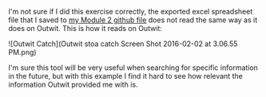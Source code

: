 I'm not sure if I did this exercise correctly, the exported excel spreadsheet file that I saved to [my Module 2 github file](https://github.com/1991MelJ/Open-Notebook-/blob/master/module%202/OutWit%20catch%20export%20-%20Stoa_Search.xls/ "Outwit Catch") does not read the same way as it does on Outwit. This is how it reads on Outwit:

![Outwit Catch](Outwit stoa catch Screen Shot 2016-02-02 at 3.06.55 PM.png)

I'm sure this tool will be very useful when searching for specific information in the future, but with this example I find it hard to see how relevant the information Outwit provided me with is.